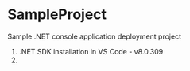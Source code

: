# SampleProject
Sample .NET console application deployment project

1) .NET SDK installation in VS Code - v8.0.309
2) 
